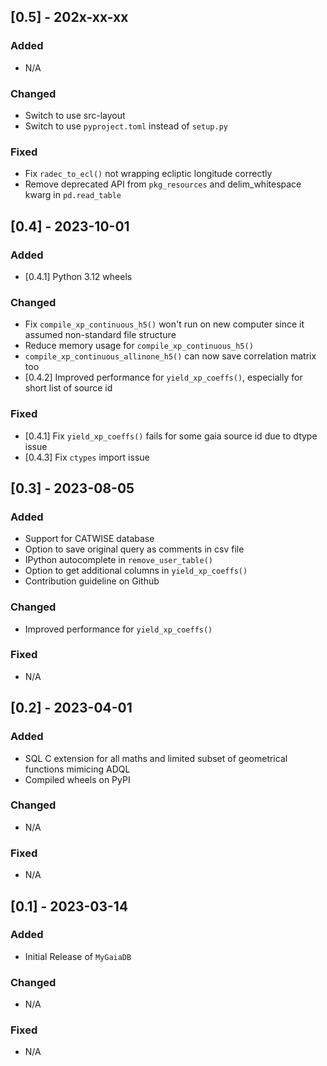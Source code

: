 ## [0.5] - 202x-xx-xx

### Added
- N/A

### Changed
- Switch to use src-layout
- Switch to use ``pyproject.toml`` instead of ``setup.py``

### Fixed
- Fix ``radec_to_ecl()`` not wrapping ecliptic longitude correctly
- Remove deprecated API from ``pkg_resources`` and delim_whitespace kwarg in ``pd.read_table``

## [0.4] - 2023-10-01

### Added
- [0.4.1] Python 3.12 wheels

### Changed
- Fix ``compile_xp_continuous_h5()`` won't run on new computer since it assumed non-standard file structure
- Reduce memory usage for ``compile_xp_continuous_h5()``
- ``compile_xp_continuous_allinone_h5()`` can now save correlation matrix too
- [0.4.2] Improved performance for ``yield_xp_coeffs()``, especially for short list of source id

### Fixed
- [0.4.1] Fix ``yield_xp_coeffs()`` fails for some gaia source id due to dtype issue
- [0.4.3] Fix ``ctypes`` import issue

## [0.3] - 2023-08-05

### Added
- Support for CATWISE database
- Option to save original query as comments in csv file
- IPython autocomplete in ``remove_user_table()``
- Option to get additional columns in ``yield_xp_coeffs()``
- Contribution guideline on Github

### Changed
- Improved performance for ``yield_xp_coeffs()``

### Fixed
- N/A

## [0.2] - 2023-04-01

### Added
- SQL C extension for all maths and limited subset of geometrical functions mimicing ADQL
- Compiled wheels on PyPI

### Changed
- N/A

### Fixed
- N/A

## [0.1] - 2023-03-14

### Added
- Initial Release of ``MyGaiaDB``

### Changed
- N/A

### Fixed
- N/A